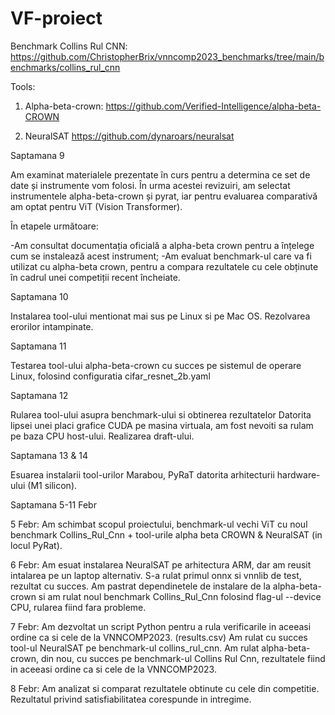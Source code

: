 # VF-proiect

Benchmark Collins Rul CNN: https://github.com/ChristopherBrix/vnncomp2023_benchmarks/tree/main/benchmarks/collins_rul_cnn

Tools: 
1. Alpha-beta-crown: https://github.com/Verified-Intelligence/alpha-beta-CROWN

2. NeuralSAT https://github.com/dynaroars/neuralsat

Saptamana 9

Am examinat materialele prezentate în curs pentru a determina ce set de date și instrumente vom folosi. În urma acestei revizuiri, am selectat instrumentele alpha-beta-crown și pyrat, iar pentru evaluarea comparativă am optat pentru ViT (Vision Transformer).

În etapele următoare:

-Am consultat documentația oficială a alpha-beta crown pentru a înțelege cum se instalează acest instrument;
-Am evaluat benchmark-ul care va fi utilizat cu alpha-beta crown, pentru a compara rezultatele cu cele obținute în cadrul unei competiții recent încheiate.

Saptamana 10

Instalarea tool-ului mentionat mai sus pe Linux si pe Mac OS.
Rezolvarea erorilor intampinate.

Saptamana 11

Testarea tool-ului alpha-beta-crown cu succes pe sistemul de operare Linux, folosind configuratia cifar_resnet_2b.yaml

Saptamana 12

Rularea tool-ului asupra benchmark-ului si obtinerea rezultatelor
Datorita lipsei unei placi grafice CUDA pe masina virtuala, am fost nevoiti sa rulam pe baza CPU host-ului.
Realizarea draft-ului.

Saptamana 13 & 14

Esuarea instalarii tool-urilor Marabou, PyRaT datorita arhitecturii hardware-ului (M1 silicon).

Saptamana 5-11 Febr

5 Febr: Am schimbat scopul proiectului, benchmark-ul vechi ViT cu noul benchmark Collins_Rul_Cnn + tool-urile alpha beta CROWN & NeuralSAT (in locul PyRat).

6 Febr: Am esuat instalarea NeuralSAT pe arhitectura ARM, dar am reusit intalarea pe un laptop alternativ. S-a rulat primul onnx si vnnlib de test, rezultat cu succes.
        Am pastrat dependinetele de instalare de la alpha-beta-crown si am rulat noul benchmark Collins_Rul_Cnn folosind flag-ul --device CPU, rularea fiind fara probleme.
        
7 Febr: Am dezvoltat un script Python pentru a rula verificarile in aceeasi ordine ca si cele de la VNNCOMP2023. (results.csv)
        Am rulat cu succes tool-ul NeuralSAT pe benchmark-ul collins_rul_cnn.
        Am rulat alpha-beta-crown, din nou, cu succes pe benchmark-ul Collins Rul Cnn, rezultatele fiind in aceeasi ordine ca si cele de la VNNCOMP2023.

8 Febr: Am analizat si comparat rezultatele obtinute cu cele din competitie. Rezultatul privind satisfiabilitatea corespunde in intregime.
